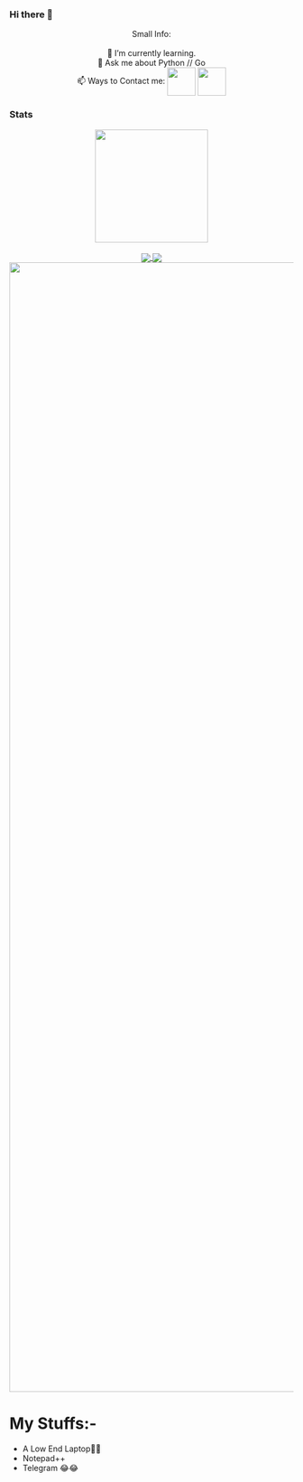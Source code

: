 ### Hi there 👋

<p align="center">
Small Info:<br><br>🌱 I’m currently learning.<br>💬 Ask me about Python // Go<br>📫 Ways to Contact me: <a href="https://t.me/TechiError"><img align="center" src="https://upload.wikimedia.org/wikipedia/commons/thumb/8/82/Telegram_logo.svg/512px-Telegram_logo.svg.png" width=50/></a> <a href="https://instagram.com/ItzSipak"><img align="center" src="https://upload.wikimedia.org/wikipedia/commons/thumb/a/a5/Instagram_icon.png/800px-Instagram_icon.png" width=50/></a>
</p>


### Stats
<p align="center">
<a href="https://github.com/TechiError">
  <img align="center" src="https://visitor-badge.laobi.icu/badge?page_id=TechiError" width=200/>
</a>
<br>
<br>

<a href="https://github.com/TechiError">
  <img align="center" src="https://github-readme-stats.vercel.app/api?username=TechiError&layout=compact&show_icons=true&theme=midnight-purple&cache_seconds=5&hide_border=True" float=left/>
</a>
<a href="https://github.com/TechiError">
  <img align="center" src="https://github-readme-stats.vercel.app/api/top-langs/?username=TechiError&layout=compact&theme=midnight-purple&cache_seconds=5&custom_title=Most%20Stuffs%20on:&langs_count=10&hide_border=True" float=left/>
</a>

<a href="https://github.com/TechiError">
  <img align="center" src="https://github-profile-trophy.vercel.app/?username=TechiError&theme=radical&row=1&no-frame=true&no-bg=true" width=2000/>
</a>
</p>

# My Stuffs:-

- A Low End Laptop🙂🙂
- Notepad++
- Telegram  😂😂
